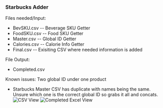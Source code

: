 ### Starbucks Adder 
Files needed/Input:
- BevSKU.csv
-- Beverage SKU Getter
- FoodSKU.csv
-- Food SKU Getter
- Master.csv
-- Global ID Getter
- Calories.csv
-- Calorie Info Getter
- Final.csv
-- Exisiting CSV where needed information is added

File Output:
- Completed.csv

Known issues:
Two global ID under one product
- Starbucks Master CSV has duplicate with names being the same. Unsure which one is the correct global ID so grabs it all and concats.
![CSV View](https://i.imgur.com/Hp9og3A.png)
![Completed Excel View](https://i.imgur.com/IsAMhRG.png)

